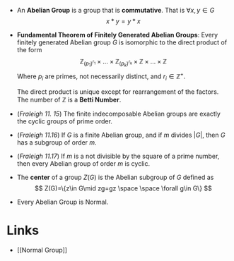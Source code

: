 * An **Abelian Group** is a group that is **commutative**. That is $\forall x, y\in G$ 
  $$
  x\ast y=y\ast x
  $$
  
* **Fundamental Theorem of Finitely Generated Abelian Groups**: Every finitely generated Abelian group $G$ is isomorphic to the direct product of the form 
  $$
  \mathbb{Z}_{(p_1)^{r_1}} \times \dots \times \mathbb{Z}_{(p_k)^{r_k}} \times \mathbb{Z}\times \dots\times \mathbb{Z}
  $$
  Where $p_i$ are primes, not necessarily distinct, and $r_i\in \mathbb{Z}^+$. 
  
  The direct product is unique except for rearrangement of the factors. The number of $\mathbb{Z}$ is a **Betti Number**. 

* (*Fraleigh 11. 15*) The finite indecomposable Abelian groups are exactly the cyclic groups of prime order. 
* (*Fraleigh 11.16*) If $G$ is a finite Abelian group, and if $m$ divides $|G|$, then $G$ has a subgroup of order $m$.
* (*Fraleigh 11.17*) If $m$ is a not divisible by the square of a prime number, then every Abelian group of order $m$ is cyclic.
* The **center** of a group $Z(G)$ is the Abelian subgroup of $G$ defined as 
  $$
  Z(G)=\{z\in G\mid zg=gz \space \space \forall g\in G\}
  $$
* Every Abelian Group is Normal.
# Links 
* [[Normal Group]]